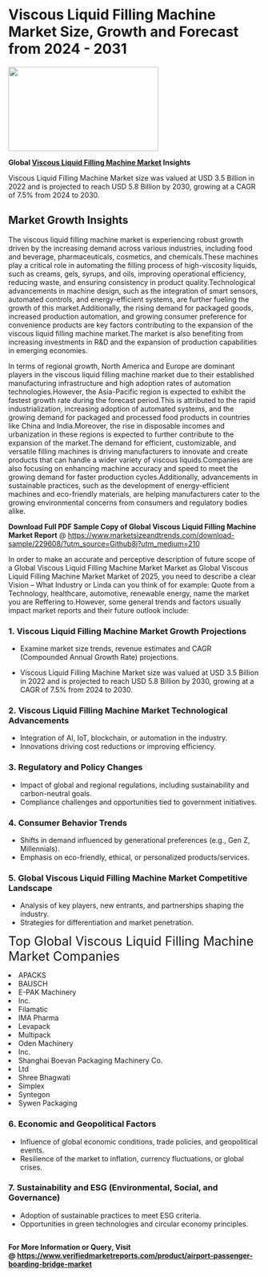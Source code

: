 <H1>Viscous Liquid Filling Machine Market Size, Growth and Forecast from 2024 - 2031</H1><img class="aligncenter size-medium wp-image-584254" src="https://thirdeyenews.in/wp-content/uploads/2024/09/Global-Market-Research-300x168.jpeg" alt="" width="300" height="168" /><p><strong>Global&nbsp;<a href="https://www.marketsizeandtrends.com/download-sample/229608/?utm_source=Github8j?utm_medium=210">Viscous Liquid Filling Machine Market</a> Insights</strong></p><p>Viscous Liquid Filling Machine Market size was valued at USD 3.5 Billion in 2022 and is projected to reach USD 5.8 Billion by 2030, growing at a CAGR of 7.5% from 2024 to 2030.</p><p><h2>Market Growth Insights</h2> <p>The viscous liquid filling machine market is experiencing robust growth driven by the increasing demand across various industries, including food and beverage, pharmaceuticals, cosmetics, and chemicals.These machines play a critical role in automating the filling process of high-viscosity liquids, such as creams, gels, syrups, and oils, improving operational efficiency, reducing waste, and ensuring consistency in product quality.Technological advancements in machine design, such as the integration of smart sensors, automated controls, and energy-efficient systems, are further fueling the growth of this market.Additionally, the rising demand for packaged goods, increased production automation, and growing consumer preference for convenience products are key factors contributing to the expansion of the viscous liquid filling machine market.The market is also benefiting from increasing investments in R&D and the expansion of production capabilities in emerging economies.</p> <p>In terms of regional growth, North America and Europe are dominant players in the viscous liquid filling machine market due to their established manufacturing infrastructure and high adoption rates of automation technologies.However, the Asia-Pacific region is expected to exhibit the fastest growth rate during the forecast period.This is attributed to the rapid industrialization, increasing adoption of automated systems, and the growing demand for packaged and processed food products in countries like China and India.Moreover, the rise in disposable incomes and urbanization in these regions is expected to further contribute to the expansion of the market.The demand for efficient, customizable, and versatile filling machines is driving manufacturers to innovate and create products that can handle a wider variety of viscous liquids.Companies are also focusing on enhancing machine accuracy and speed to meet the growing demand for faster production cycles.Additionally, advancements in sustainable practices, such as the development of energy-efficient machines and eco-friendly materials, are helping manufacturers cater to the growing environmental concerns from consumers and regulatory bodies alike.</p><p><span class=""><strong>Download Full PDF Sample Copy of Global Viscous Liquid Filling Machine Market Report</strong> @ <a href="https://www.marketsizeandtrends.com/download-sample/229608/?utm_source=Github8j?utm_medium=210" target="_blank">https://www.marketsizeandtrends.com/download-sample/229608/?utm_source=Github8j?utm_medium=210</a></span></p><p>In order to make an accurate and perceptive description of future scope of a Global&nbsp;Viscous Liquid Filling Machine Market Market as Global&nbsp;Viscous Liquid Filling Machine Market Market of 2025, you need to describe a clear Vision &ndash; What Industry or Linda can you think of for example: Quote from a Technology, healthcare, automotive, renewable energy, name the market you are Reffering to.However, some general trends and factors usually impact market reports and their future outlook include:</p><h3>1.&nbsp;<strong>Viscous Liquid Filling Machine Market Growth Projections</strong></h3><ul><li>Examine market size trends, revenue estimates and CAGR (Compounded Annual Growth Rate) projections.</li><li><p>Viscous Liquid Filling Machine Market size was valued at USD 3.5 Billion in 2022 and is projected to reach USD 5.8 Billion by 2030, growing at a CAGR of 7.5% from 2024 to 2030.</p></li></ul><h3>2.&nbsp;<strong>Viscous Liquid Filling Machine Market Technological Advancements</strong></h3><ul><li>Integration of AI, IoT, blockchain, or automation in the industry.</li><li>Innovations driving cost reductions or improving efficiency.</li></ul><h3>3.&nbsp;<strong>Regulatory and Policy Changes</strong></h3><ul><li>Impact of global and regional regulations, including sustainability and carbon-neutral goals.</li><li>Compliance challenges and opportunities tied to government initiatives.</li></ul><h3>4.&nbsp;<strong>Consumer Behavior Trends</strong></h3><ul><li>Shifts in demand influenced by generational preferences (e.g., Gen Z, Millennials).</li><li>Emphasis on eco-friendly, ethical, or personalized products/services.</li></ul><h3>5.&nbsp;<strong>Global Viscous Liquid Filling Machine Market Competitive Landscape</strong></h3><ul><li>Analysis of key players, new entrants, and partnerships shaping the industry.</li><li>Strategies for differentiation and market penetration.</li></ul><p data-pm-slice="1 1 []"><span style="color: inherit; font-family: inherit; font-size: 25px;">Top Global Viscous Liquid Filling Machine Market Companies</span></p><div class="" data-test-id=""><p><li>APACKS</li><li> BAUSCH</li><li> E-PAK Machinery</li><li> Inc.</li><li> Filamatic</li><li> IMA Pharma</li><li> Levapack</li><li> Multipack</li><li> Oden Machinery</li><li> Inc.</li><li> Shanghai Boevan Packaging Machinery Co.</li><li> Ltd</li><li> Shree Bhagwati</li><li> Simplex</li><li> Syntegon</li><li> Sywen Packaging</li></p></div><h3>6.&nbsp;<strong>Economic and Geopolitical Factors</strong></h3><ul><li>Influence of global economic conditions, trade policies, and geopolitical events.</li><li>Resilience of the market to inflation, currency fluctuations, or global crises.</li></ul><h3>7.&nbsp;<strong>Sustainability and ESG (Environmental, Social, and Governance)</strong></h3><ul><li>Adoption of sustainable practices to meet ESG criteria.</li><li>Opportunities in green technologies and circular economy principles.</li></ul><h2><strong style="font-size: 14px;">For More Information or Query, Visit @&nbsp;</strong><a style="background-color: #ffffff; font-size: 14px;" href="https://www.marketsizeandtrends.com/report/viscous-liquid-filling-machine-market/" target="_blank">https://www.verifiedmarketreports.com/product/airport-passenger-boarding-bridge-market</a></h2>